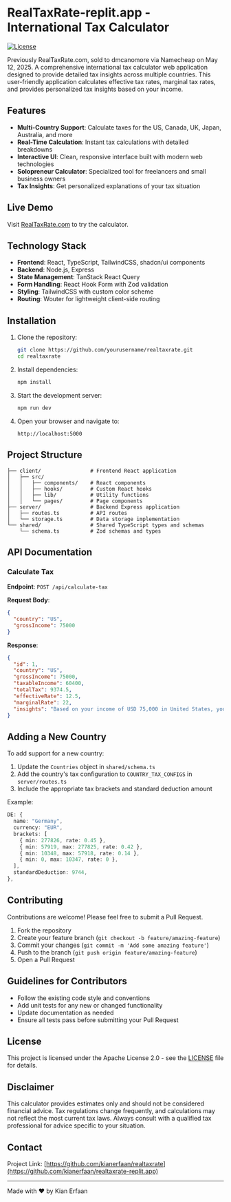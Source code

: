 # RealTaxRate-replit.app - International Tax Calculator

[![License](https://img.shields.io/badge/License-Apache%202.0-blue.svg)](https://opensource.org/licenses/Apache-2.0)

Previously RealTaxRate.com, sold to dmcanomore via Namecheap on May 12, 2025. A comprehensive international tax calculator web application designed to provide detailed tax insights across multiple countries. This user-friendly application calculates effective tax rates, marginal tax rates, and provides personalized tax insights based on your income.

## Features

- **Multi-Country Support**: Calculate taxes for the US, Canada, UK, Japan, Australia, and more
- **Real-Time Calculation**: Instant tax calculations with detailed breakdowns
- **Interactive UI**: Clean, responsive interface built with modern web technologies
- **Solopreneur Calculator**: Specialized tool for freelancers and small business owners
- **Tax Insights**: Get personalized explanations of your tax situation

## Live Demo

Visit [RealTaxRate.com](https://realtaxrate.com) to try the calculator.

## Technology Stack

- **Frontend**: React, TypeScript, TailwindCSS, shadcn/ui components
- **Backend**: Node.js, Express
- **State Management**: TanStack React Query
- **Form Handling**: React Hook Form with Zod validation
- **Styling**: TailwindCSS with custom color scheme
- **Routing**: Wouter for lightweight client-side routing

## Installation

1. Clone the repository:
   ```bash
   git clone https://github.com/yourusername/realtaxrate.git
   cd realtaxrate
   ```

2. Install dependencies:
   ```bash
   npm install
   ```

3. Start the development server:
   ```bash
   npm run dev
   ```

4. Open your browser and navigate to:
   ```
   http://localhost:5000
   ```

## Project Structure

```
├── client/                # Frontend React application
│   ├── src/
│   │   ├── components/    # React components
│   │   ├── hooks/         # Custom React hooks
│   │   ├── lib/           # Utility functions
│   │   └── pages/         # Page components
├── server/                # Backend Express application
│   ├── routes.ts          # API routes
│   └── storage.ts         # Data storage implementation
└── shared/                # Shared TypeScript types and schemas
    └── schema.ts          # Zod schemas and types
```

## API Documentation

### Calculate Tax

**Endpoint**: `POST /api/calculate-tax`

**Request Body**:
```json
{
  "country": "US",
  "grossIncome": 75000
}
```

**Response**:
```json
{
  "id": 1,
  "country": "US",
  "grossIncome": 75000,
  "taxableIncome": 60400,
  "totalTax": 9374.5,
  "effectiveRate": 12.5,
  "marginalRate": 22,
  "insights": "Based on your income of USD 75,000 in United States, you're in the 22% marginal tax bracket. Your effective tax rate is 12.50%, meaning you pay an average of 12.50 cents in tax per dollar earned."
}
```

## Adding a New Country

To add support for a new country:

1. Update the `Countries` object in `shared/schema.ts`
2. Add the country's tax configuration to `COUNTRY_TAX_CONFIGS` in `server/routes.ts`
3. Include the appropriate tax brackets and standard deduction amount

Example:
```typescript
DE: {
  name: "Germany",
  currency: "EUR",
  brackets: [
    { min: 277826, rate: 0.45 },
    { min: 57919, max: 277825, rate: 0.42 },
    { min: 10348, max: 57918, rate: 0.14 },
    { min: 0, max: 10347, rate: 0 },
  ],
  standardDeduction: 9744,
},
```

## Contributing

Contributions are welcome! Please feel free to submit a Pull Request.

1. Fork the repository
2. Create your feature branch (`git checkout -b feature/amazing-feature`)
3. Commit your changes (`git commit -m 'Add some amazing feature'`)
4. Push to the branch (`git push origin feature/amazing-feature`)
5. Open a Pull Request

## Guidelines for Contributors

- Follow the existing code style and conventions
- Add unit tests for any new or changed functionality
- Update documentation as needed
- Ensure all tests pass before submitting your Pull Request

## License

This project is licensed under the Apache License 2.0 - see the [LICENSE](LICENSE) file for details.

## Disclaimer

This calculator provides estimates only and should not be considered financial advice. Tax regulations change frequently, and calculations may not reflect the most current tax laws. Always consult with a qualified tax professional for advice specific to your situation.

## Contact

Project Link: [https://github.com/kianerfaan/realtaxrate](https://github.com/kianerfaan/realtaxrate-replit.app)

---

Made with ❤️ by Kian Erfaan
